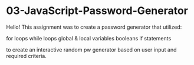 # 03-JavaScript-Password-Generator

Hello!
  This assignment was to create a password generator that utilized:

  for loops
  while loops
  global & local variables
  booleans
  if statements

  to create an interactive random pw generator based on user input and required criteria.

